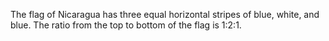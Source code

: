 The flag of Nicaragua has three equal horizontal stripes of blue, white, and blue. The ratio from the top to bottom of the flag is 1:2:1.